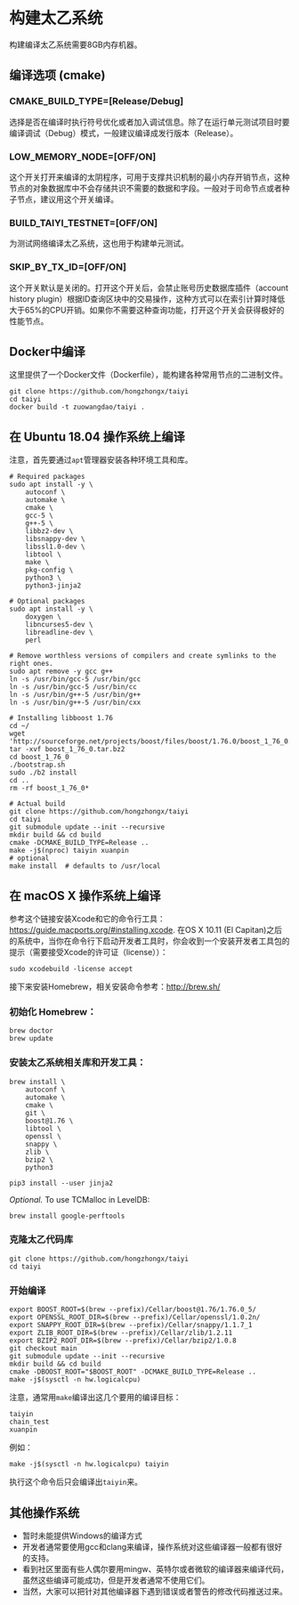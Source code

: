 # 构建太乙系统

构建编译太乙系统需要8GB内存机器。

## 编译选项 (cmake)

### CMAKE_BUILD_TYPE=[Release/Debug]

选择是否在编译时执行符号优化或者加入调试信息。除了在运行单元测试项目时要编译调试（Debug）模式，一般建议编译成发行版本（Release）。

### LOW_MEMORY_NODE=[OFF/ON]

这个开关打开来编译的太阴程序，可用于支撑共识机制的最小内存开销节点，这种节点的对象数据库中不会存储共识不需要的数据和字段。一般对于司命节点或者种子节点，建议用这个开关编译。

### BUILD_TAIYI_TESTNET=[OFF/ON]

为测试网络编译太乙系统，这也用于构建单元测试。

### SKIP_BY_TX_ID=[OFF/ON]

这个开关默认是关闭的。打开这个开关后，会禁止账号历史数据库插件（account history plugin）根据ID查询区块中的交易操作，这种方式可以在索引计算时降低大于65%的CPU开销。如果你不需要这种查询功能，打开这个开关会获得极好的性能节点。

## Docker中编译

这里提供了一个Docker文件（Dockerfile），能构建各种常用节点的二进制文件。

    git clone https://github.com/hongzhongx/taiyi
    cd taiyi
    docker build -t zuowangdao/taiyi .

## 在 Ubuntu 18.04 操作系统上编译

注意，首先要通过`apt`管理器安装各种环境工具和库。

    # Required packages
    sudo apt install -y \
        autoconf \
        automake \
        cmake \
        gcc-5 \
        g++-5 \
        libbz2-dev \
        libsnappy-dev \
        libssl1.0-dev \
        libtool \
        make \
        pkg-config \
        python3 \
        python3-jinja2

    # Optional packages
    sudo apt install -y \
        doxygen \
        libncurses5-dev \
        libreadline-dev \
        perl

    # Remove worthless versions of compilers and create symlinks to the right ones.
    sudo apt remove -y gcc g++
    ln -s /usr/bin/gcc-5 /usr/bin/gcc
    ln -s /usr/bin/gcc-5 /usr/bin/cc
    ln -s /usr/bin/g++-5 /usr/bin/g++
    ln -s /usr/bin/g++-5 /usr/bin/cxx

    # Installing libboost 1.76
    cd ~/
    wget 'http://sourceforge.net/projects/boost/files/boost/1.76.0/boost_1_76_0.tar.bz2'
    tar -xvf boost_1_76_0.tar.bz2
    cd boost_1_76_0
    ./bootstrap.sh
    sudo ./b2 install
    cd ..
    rm -rf boost_1_76_0*

    # Actual build
    git clone https://github.com/hongzhongx/taiyi
    cd taiyi
    git submodule update --init --recursive
    mkdir build && cd build
    cmake -DCMAKE_BUILD_TYPE=Release ..
    make -j$(nproc) taiyin xuanpin
    # optional
    make install  # defaults to /usr/local

## 在 macOS X 操作系统上编译

参考这个链接安装Xcode和它的命令行工具：https://guide.macports.org/#installing.xcode.  在OS X 10.11 (El Capitan)之后的系统中，当你在命令行下启动开发者工具时，你会收到一个安装开发者工具包的提示（需要接受Xcode的许可证（license））：

    sudo xcodebuild -license accept

接下来安装Homebrew，相关安装命令参考：http://brew.sh/

### 初始化 Homebrew：

    brew doctor
    brew update

### 安装太乙系统相关库和开发工具：

    brew install \
        autoconf \
        automake \
        cmake \
        git \
        boost@1.76 \
        libtool \
        openssl \
        snappy \
        zlib \
        bzip2 \
        python3
        
    pip3 install --user jinja2
    
*Optional.* To use TCMalloc in LevelDB:

    brew install google-perftools

### 克隆太乙代码库

    git clone https://github.com/hongzhongx/taiyi
    cd taiyi

### 开始编译

    export BOOST_ROOT=$(brew --prefix)/Cellar/boost@1.76/1.76.0_5/
    export OPENSSL_ROOT_DIR=$(brew --prefix)/Cellar/openssl/1.0.2n/
    export SNAPPY_ROOT_DIR=$(brew --prefix)/Cellar/snappy/1.1.7_1
    export ZLIB_ROOT_DIR=$(brew --prefix)/Cellar/zlib/1.2.11
    export BZIP2_ROOT_DIR=$(brew --prefix)/Cellar/bzip2/1.0.8
    git checkout main
    git submodule update --init --recursive
    mkdir build && cd build
    cmake -DBOOST_ROOT="$BOOST_ROOT" -DCMAKE_BUILD_TYPE=Release ..
    make -j$(sysctl -n hw.logicalcpu)

注意，通常用`make`编译出这几个要用的编译目标：

    taiyin
    chain_test
    xuanpin

例如：

    make -j$(sysctl -n hw.logicalcpu) taiyin

执行这个命令后只会编译出`taiyin`来。

## 其他操作系统

- 暂时未能提供Windows的编译方式
- 开发者通常要使用gcc和clang来编译，操作系统对这些编译器一般都有很好的支持。
- 看到社区里面有些人偶尔要用mingw、英特尔或者微软的编译器来编译代码，虽然这些编译可能成功，但是开发者通常不使用它们。
- 当然，大家可以把针对其他编译器下遇到错误或者警告的修改代码推送过来。
